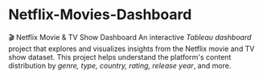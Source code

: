 # Netflix-Movies-Dashboard
🎬 Netflix Movie &amp; TV Show Dashboard  An interactive *Tableau dashboard* project that explores and visualizes insights from the Netflix movie and TV show dataset. This project helps understand the platform's content distribution by *genre, type, country, rating, release year*, and more.
